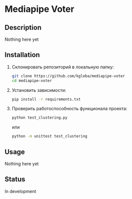 # Mediapipe Voter

## Description

Nothing here yet

## Installation

1. Склонировать репозиторий в локальную папку:

   ```bash
   git clone https://github.com/kgleba/mediapipe-voter
   cd mediapipe-voter
   ```

2. Установить зависимости:

   ```bash
   pip install -r requirements.txt
   ```

3. Проверить работоспособность функционала проекта:

   ```bash
   python test_clustering.py
   ```

   или 

   ```bash 
   python -m unittest test_clustering
   ```

## Usage

Nothing here yet

## Status

In development